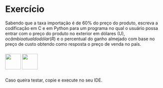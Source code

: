 # Exercício

Sabendo que a taxa importação é de 60% do preço do produto, escreva a codificação em C e em 
Python para um programa no qual o usuário possa entrar com o preço do produto no exterior em dólares 
(U$), o câmbio atual do dólar (R$) e o percentual do ganho almejado com base no 
preço de custo obtendo como resposta o preço de venda no país.
###
<div>
    <img height='50em' src="https://cdn.worldvectorlogo.com/logos/c-1.svg"svg">
    <img height='50em' src="https://cdn.worldvectorlogo.com/logos/python-5.svg">                                                                                                                                      

  
###
Caso queira testar, copie e execute no seu IDE.
